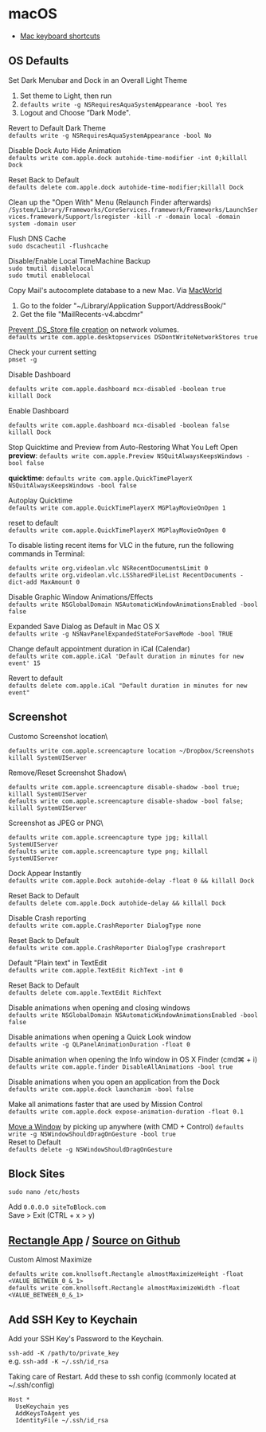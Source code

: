 # macOS

- [Mac keyboard shortcuts](https://support.apple.com/en-au/HT201236)

## OS Defaults

Set Dark Menubar and Dock in an Overall Light Theme

1. Set theme to Light, then run
2. `defaults write -g NSRequiresAquaSystemAppearance -bool Yes`
3. Logout and Choose “Dark Mode".

Revert to Default Dark Theme\
`defaults write -g NSRequiresAquaSystemAppearance -bool No`

Disable Dock Auto Hide Animation\
`defaults write com.apple.dock autohide-time-modifier -int 0;killall Dock`

Reset Back to Default\
`defaults delete com.apple.dock autohide-time-modifier;killall Dock`

Clean up the "Open With" Menu (Relaunch Finder afterwards)\
`/System/Library/Frameworks/CoreServices.framework/Frameworks/LaunchServices.framework/Support/lsregister -kill -r -domain local -domain system -domain user`

Flush DNS Cache\
`sudo dscacheutil -flushcache`

Disable/Enable Local TimeMachine Backup\
`sudo tmutil disablelocal`\
`sudo tmutil enablelocal`

Copy Mail's autocomplete database to a new Mac. Via [MacWorld](http://www.macworld.com/article/162910/2011/10/copy_mails_autocomplete_database_to_a_new_mac.html)

1. Go to the folder "~/Library/Application Support/AddressBook/"
2. Get the file "MailRecents-v4.abcdmr"

[Prevent .DS_Store file creation](http://hints.macworld.com/article.php?story=2005070300463515) on network volumes.\
`defaults write com.apple.desktopservices DSDontWriteNetworkStores true`

Check your current setting\
`pmset -g`

Disable Dashboard
```
defaults write com.apple.dashboard mcx-disabled -boolean true
killall Dock
```

Enable Dashboard
```
defaults write com.apple.dashboard mcx-disabled -boolean false
killall Dock
```

Stop Quicktime and Preview from Auto-Restoring What You Left Open\
__preview__:
`defaults write com.apple.Preview NSQuitAlwaysKeepsWindows -bool false`

__quicktime__:
`defaults write com.apple.QuickTimePlayerX NSQuitAlwaysKeepsWindows -bool false`

Autoplay Quicktime\
`defaults write com.apple.QuickTimePlayerX MGPlayMovieOnOpen 1`

reset to default\
`defaults write com.apple.QuickTimePlayerX MGPlayMovieOnOpen 0`

To disable listing recent items for VLC in the future, run the following commands in Terminal:
```
defaults write org.videolan.vlc NSRecentDocumentsLimit 0
defaults write org.videolan.vlc.LSSharedFileList RecentDocuments -dict-add MaxAmount 0
```

Disable Graphic Window Animations/Effects\
`defaults write NSGlobalDomain NSAutomaticWindowAnimationsEnabled -bool false`

Expanded Save Dialog as Default in Mac OS X\
`defaults write -g NSNavPanelExpandedStateForSaveMode -bool TRUE`

Change default appointment duration in iCal (Calendar)\
`defaults write com.apple.iCal 'Default duration in minutes for new event' 15`

Revert to default\
`defaults delete com.apple.iCal "Default duration in minutes for new event"`

## Screenshot

Customo Screenshot location\
```
defaults write com.apple.screencapture location ~/Dropbox/Screenshots
killall SystemUIServer
```

Remove/Reset Screenshot Shadow\
```
defaults write com.apple.screencapture disable-shadow -bool true; killall SystemUIServer
defaults write com.apple.screencapture disable-shadow -bool false; killall SystemUIServer
```

Screenshot as JPEG or PNG\
```
defaults write com.apple.screencapture type jpg; killall SystemUIServer
defaults write com.apple.screencapture type png; killall SystemUIServer
```

Dock Appear Instantly\
`defaults write com.apple.Dock autohide-delay -float 0 && killall Dock`

Reset Back to Default\
`defaults delete com.apple.Dock autohide-delay && killall Dock`

Disable Crash reporting\
`defaults write com.apple.CrashReporter DialogType none`

Reset Back to Default\
`defaults write com.apple.CrashReporter DialogType crashreport`

Default "Plain text" in TextEdit\
`defaults write com.apple.TextEdit RichText -int 0`

Reset Back to Default\
`defaults delete com.apple.TextEdit RichText`

Disable animations when opening and closing windows\
`defaults write NSGlobalDomain NSAutomaticWindowAnimationsEnabled -bool false`

Disable animations when opening a Quick Look window\
`defaults write -g QLPanelAnimationDuration -float 0`

Disable animation when opening the Info window in OS X Finder (cmd⌘ + i)\
`defaults write com.apple.finder DisableAllAnimations -bool true`

Disable animations when you open an application from the Dock\
`defaults write com.apple.dock launchanim -bool false`

Make all animations faster that are used by Mission Control\
`defaults write com.apple.dock expose-animation-duration -float 0.1`

[Move a Window](https://mmazzarolo.com/blog/2022-04-16-drag-window-by-clicking-anywhere-on-macos/) by picking up anywhere (with CMD + Control)
`defaults write -g NSWindowShouldDragOnGesture -bool true`\
Reset to Default\
`defaults delete -g NSWindowShouldDragOnGesture`

## Block Sites

`sudo nano /etc/hosts`

Add `0.0.0.0 siteToBlock.com`\
Save > Exit (CTRL + x > y)

## [Rectangle App](https://rectangleapp.com) / [Source on Github](https://github.com/rxhanson/Rectangle)

Custom Almost Maximize
```
defaults write com.knollsoft.Rectangle almostMaximizeHeight -float <VALUE_BETWEEN_0_&_1>
defaults write com.knollsoft.Rectangle almostMaximizeWidth -float <VALUE_BETWEEN_0_&_1>
```

## Add SSH Key to Keychain

Add your SSH Key's Password to the Keychain.

`ssh-add -K /path/to/private_key`\
e.g. `ssh-add -K ~/.ssh/id_rsa`

Taking care of Restart. Add these to ssh config (commonly located at ~/.ssh/config)

```
Host *
  UseKeychain yes
  AddKeysToAgent yes
  IdentityFile ~/.ssh/id_rsa
```
